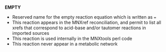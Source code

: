 **EMPTY**

* Reserved name for the empty reaction equation which is written as `= `
* This reaction appears in the MNXref reconciliation, and permit to list all xrefs that correspond to acid-base and/or tautomer reactions in imported sources
* This reaction is used internally in the MNXtools perl code
* This reaction never appear in a  metabolic network
